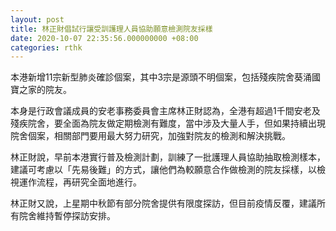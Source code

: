 ```yaml
---
layout: post
title: 林正財倡試行讓受訓護理人員協助願意檢測院友採樣
date: 2020-10-07 22:35:56.000000000 +08:00
categories: rthk
---
```


本港新增11宗新型肺炎確診個案，其中3宗是源頭不明個案，包括殘疾院舍葵涌國寶之家的院友。

本身是行政會議成員的安老事務委員會主席林正財認為，全港有超過1千間安老及殘疾院舍，要全面為院友做定期檢測有難度，當中涉及大量人手，但如果持續出現院舍個案，相關部門要用最大努力研究，加強對院友的檢測和解決挑戰。

林正財說，早前本港實行普及檢測計劃，訓練了一批護理人員協助抽取檢測樣本，建議可考慮以「先易後難」的方式，讓他們為較願意合作做檢測的院友採樣，以檢視運作流程，再研究全面地進行。

林正財又說，上星期中秋節有部分院舍提供有限度探訪，但目前疫情反覆，建議所有院舍維持暫停探訪安排。
